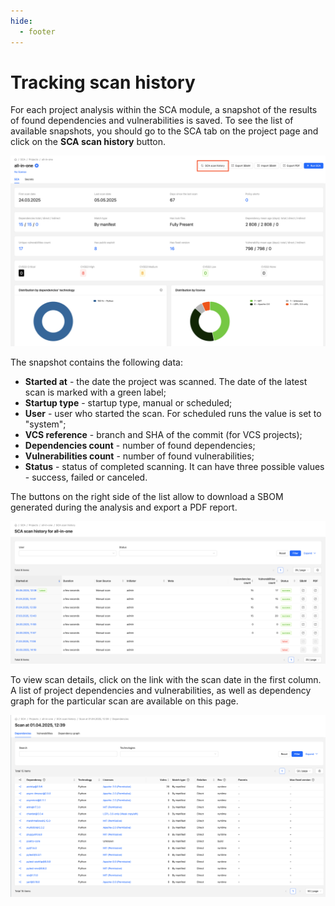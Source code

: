 ```yaml
---
hide:
  - footer
---
```


# Tracking scan history

For each project analysis within the SCA module, a snapshot of the results of found dependencies and vulnerabilities is saved. To see the list of available snapshots, you should go to the SCA tab on the project page and click on the **SCA scan history** button.

![Scan history](/assets/img/sca_history_button_en.png)

The snapshot contains the following data:

- **Started at** - the date the project was scanned. The date of the latest scan is marked with a green label;
- **Startup type** - startup type, manual or scheduled;
- **User** - user who started the scan. For scheduled runs the value is set to "system";
- **VCS reference** - branch and SHA of the commit (for VCS projects);
- **Dependencies count** - number of found dependencies;
- **Vulnerabilities count** - number of found vulnerabilities;
- **Status** - status of completed scanning. It can have three possible values - success, failed or canceled.

The buttons on the right side of the list allow to download a SBOM generated during the analysis and export a PDF report.

![Scan history page](/assets/img/sca_history_page_en.png)

To view scan details, click on the link with the scan date in the first column. A list of project dependencies and vulnerabilities, as well as dependency graph for the particular scan are available on this page.

![Scan history detail](/assets/img/sca_history_detail_en.png)
